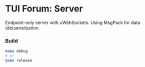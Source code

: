 # TUI Forum: Server

Endpoint-only server with uWebSockets. Using MsgPack for data (de)serialization.

### Build

```bash
make debug
# or
make release
```
